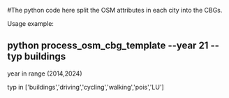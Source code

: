 #The python code here split the OSM attributes in each city into the CBGs.

Usage example:

## python process_osm_cbg_template --year 21 --typ buildings

year in range (2014,2024)

typ in ['buildings','driving','cycling','walking','pois','LU']
